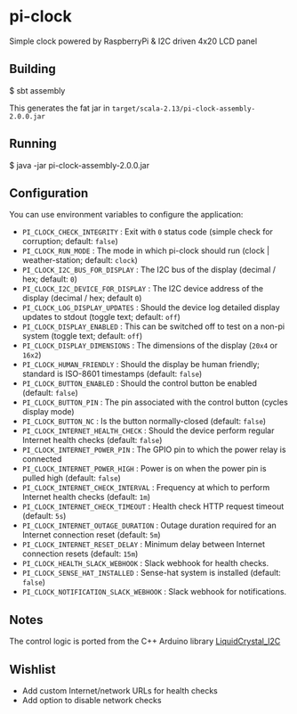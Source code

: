 # pi-clock

Simple clock powered by RaspberryPi & I2C driven 4x20 LCD panel

## Building

$ sbt assembly

This generates the fat jar in `target/scala-2.13/pi-clock-assembly-2.0.0.jar`

## Running

$ java -jar pi-clock-assembly-2.0.0.jar

## Configuration

You can use environment variables to configure the application:
- `PI_CLOCK_CHECK_INTEGRITY` : Exit with `0` status code (simple check for corruption; default: `false`)
- `PI_CLOCK_RUN_MODE` : The mode in which pi-clock should run (clock | weather-station; default: `clock`)
- `PI_CLOCK_I2C_BUS_FOR_DISPLAY` : The I2C bus of the display (decimal / hex; default: `0`)
- `PI_CLOCK_I2C_DEVICE_FOR_DISPLAY` : The I2C device address of the display (decimal / hex; default `0`)
- `PI_CLOCK_LOG_DISPLAY_UPDATES` : Should the device log detailed display updates to stdout (toggle text; default: `off`)
- `PI_CLOCK_DISPLAY_ENABLED` : This can be switched off to test on a non-pi system (toggle text; default: `off`)
- `PI_CLOCK_DISPLAY_DIMENSIONS` : The dimensions of the display (`20x4` or `16x2`)
- `PI_CLOCK_HUMAN_FRIENDLY` : Should the display be human friendly; standard is ISO-8601 timestamps (default: `false`)
- `PI_CLOCK_BUTTON_ENABLED` : Should the control button be enabled (default: `false`)
- `PI_CLOCK_BUTTON_PIN` : The pin associated with the control button (cycles display mode)
- `PI_CLOCK_BUTTON_NC` : Is the button normally-closed (default: `false`)
- `PI_CLOCK_INTERNET_HEALTH_CHECK` : Should the device perform regular Internet health checks (default: `false`)
- `PI_CLOCK_INTERNET_POWER_PIN` : The GPIO pin to which the power relay is connected
- `PI_CLOCK_INTERNET_POWER_HIGH` : Power is on when the power pin is pulled high (default: `false`)
- `PI_CLOCK_INTERNET_CHECK_INTERVAL` : Frequency at which to perform Internet health checks (default: `1m`)
- `PI_CLOCK_INTERNET_CHECK_TIMEOUT` : Health check HTTP request timeout (default: `5s`)
- `PI_CLOCK_INTERNET_OUTAGE_DURATION` : Outage duration required for an Internet connection reset (default: `5m`)
- `PI_CLOCK_INTERNET_RESET_DELAY` : Minimum delay between Internet connection resets (default: `15m`)
- `PI_CLOCK_HEALTH_SLACK_WEBHOOK` : Slack webhook for health checks.
- `PI_CLOCK_SENSE_HAT_INSTALLED` : Sense-hat system is installed (default: `false`)
- `PI_CLOCK_NOTIFICATION_SLACK_WEBHOOK` : Slack webhook for notifications.

## Notes

The control logic is ported from the C++ Arduino library [LiquidCrystal_I2C](https://github.com/marcoschwartz/LiquidCrystal_I2C.git)

## Wishlist

* Add custom Internet/network URLs for health checks
* Add option to disable network checks
